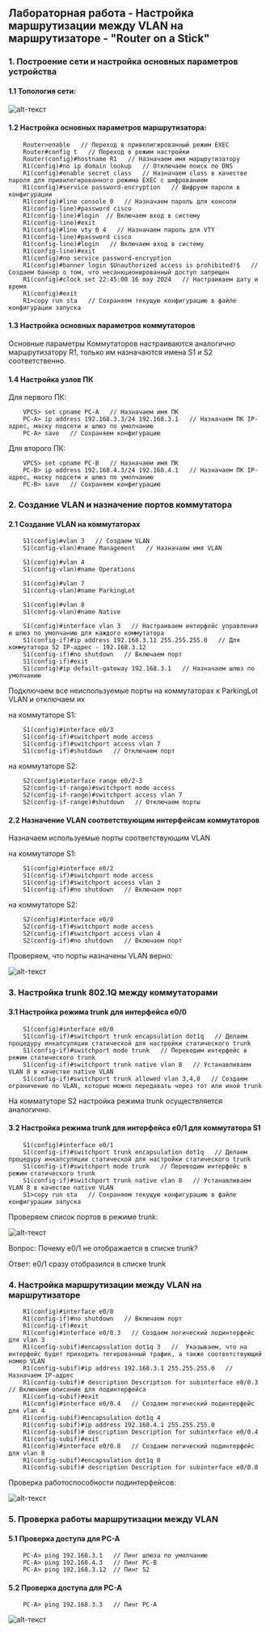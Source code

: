 ## Лабораторная работа - Настройка маршрутизации между VLAN на маршрутизаторе - "Router on a Stick"

### 1. Построение сети и настройка основных параметров устройства
    
#### 1.1 Топология сети:

![alt-текст](https://github.com/Galo9/HW_Network_engineer/blob/main/HW-1/HW1_topology.PNG)
    
#### 1.2 Настройка основных параметров маршрутизатора:

```
    Router>enable   // Переход в привелигированный режим EXEC
    Router#config t   // Переход в режим настройки
    Router(config)#hostname R1   // Назначаем имя маршрутизатору
    R1(config)#no ip domain lookup   // Отключаем поиск по DNS
    R1(config)#enable secret class   // Назначаем class в качестве пароля для привилегированного режима EXEC с шифрованием
    R1(config)#service password-encryption   // Шифруем пароли в конфигурации
    R1(config)#line console 0   // Назначаем пароль для консоли
    R1(config-line)#password cisco
    R1(config-line)#login  // Включаем вход в систему
    R1(config-line)#exit
    R1(config)#line vty 0 4   // Назначаем пароль для VTY
    R1(config-line)#password cisco
    R1(config-line)#login   // Включаем вход в систему
    R1(config-line)#exit
    R1(config)#no service password-encryption
    R1(config)#banner login $Unauthorized access is prohibited!$   // Создаем баннер о том, что несанкционированный доступ запрещен
    R1(config)#clock set 22:45:00 16 may 2024   // Настраиваем дату и время
    R1(config)#exit
    R1>copy run sta   // Сохраняем текущую конфигурацию в файле конфигурации запуска
```
    
#### 1.3 Настройка основных параметров коммутаторов
    
Основные параметры Коммутаторов настраиваются аналогично маршрутизатору R1, только им назначаются имена S1 и S2 соответственно.    

#### 1.4 Настройка узлов ПК

Для первого ПК:
```
    VPCS> set cpname PC-A   // Назначаем имя ПК
    PC-A> ip address 192.168.3.3/24 192.168.3.1   // Назначаем ПК IP-адрес, маску подсети и шлюз по умолчанию
    PC-A> save   // Сохраняем конфигурацию
```
Для второго ПК:
```
    VPCS> set cpname PC-B   // Назначаем имя ПК
    PC-B> ip address 192.168.4.3/24 192.168.4.1   // Назначаем ПК IP-адрес, маску подсети и шлюз по умолчанию
    PC-B> save   // Сохраняем конфигурацию
```


### 2. Создание VLAN и назначение портов коммутатора
    
#### 2.1 Создание VLAN на коммутаторах

```
    S1(config)#vlan 3   // Создаем VLAN
    S1(config-vlan)#name Management   // Назначаем имя VLAN

    S1(config)#vlan 4
    S1(config-vlan)#name Operations

    S1(config)#vlan 7
    S1(config-vlan)#name ParkingLot

    S1(config)#vlan 8
    S1(config-vlan)#name Native

    S1(config)#interface vlan 3   // Настраиваем интерфейс управления и шлюз по умолчанию для каждого коммутатора
    S1(config-if)#ip address 192.168.3.11 255.255.255.0   // Для коммутатора S2 IP-адрес - 192.168.3.12
    S1(config-if)#no shutdown   // Включаем порт
    S1(config-if)#exit
    S1(config)#ip defailt-gateway 192.168.3.1   // Назначаем шлюз по умолчанию
```
    
Подключаем все неиспользуемые порты на коммутаторах к ParkingLot VLAN и отключаем их
    
на коммутаторе S1:
```
    S1(config)#interface e0/3 
    S1(config-if)#switchport mode access
    S1(config-if)#switchport access vlan 7
    S1(config-if)#shutdown   // Отключаем порт
```
на коммутаторе S2:
```
    S2(config)#interface range e0/2-3
    S2(config-if-range)#switchport mode access
    S2(config-if-range)#switchport access vlan 7
    S2(config-if-range)#shutdown   // Отключаем порты
```

#### 2.2 Назначение VLAN соответствующим интерфейсам коммутаторов
    
Назначаем используемые порты соответствующим VLAN

на коммутаторе S1:
```
    S1(config)#interface e0/2
    S1(config-if)#switchport mode access
    S1(config-if)#switchport access vlan 3 
    S1(config-if)#no shutdown   // Включаем порт

```
на коммутаторе S2:
```
    S2(config)#interface e0/0
    S2(config-if)#switchport mode access
    S2(config-if)#switchport access vlan 4 
    S2(config-if)#no shutdown   // Включаем порт
```
    
Проверяем, что порты назначены VLAN верно:

![alt-текст](https://github.com/Galo9/HW_Network_engineer/blob/main/HW-1/HW1_vlan.PNG)


### 3. Настройка trunk 802.1Q между коммутаторами

#### 3.1 Настройка режима trunk для интерфейса е0/0

```
    S1(config)#interface e0/0
    S1(config-if)#switchport trunk encapsulation dot1q   // Делаем процедуру инкапсуляции статической для настройки статического trunk 
    S1(config-if)#switchport mode trunk   // Переводим интерфейс в режим статического trunk
    S1(config-if)#switchport trunk native vlan 8   // Устанавливаем VLAN 8 в качестве native VLAN
    S1(config-if)#switchport trunk allowed vlan 3,4,8   // Создаем ограничение по VLAN, которые можно передавать через тот или иной trunk

```
На комматуторе S2 настройка режима trunk осуществляется аналогично.

#### 3.2 Настройка режима trunk для интерфейса е0/1 для коммутатора S1

```
    S1(config)#interface e0/1
    S1(config-if)#switchport trunk encapsulation dot1q   // Делаем процедуру инкапсуляции статической для настройки статического trunk 
    S1(config-if)#switchport mode trunk   // Переводим интерфейс в режим статического trunk
    S1(config-if)#switchport trunk native vlan 8   // Устанавливаем VLAN 8 в качестве native VLAN
    S1>copy run sta   // Сохраняем текущую конфигурацию в файле конфигурации запуска
```

Проверяем список портов в режиме trunk:

![alt-текст](https://github.com/Galo9/HW_Network_engineer/blob/main/HW-1/HW1_trunk.PNG)

Вопрос: Почему e0/1 не отображается в списке trunk?
    
Ответ: e0/1 сразу отобразился в списке trunk


### 4. Настройка маршрутизации между VLAN на маршрутизаторе

```
    R1(config)#interface e0/0
    R1(config-if)#no shutdown   // Включаем порт
    R1(config-if)#exit
    R1(config)#interface e0/0.3   // Создаем логический подинтерфейс для vlan 3
    R1(config-subif)#encapsulation dot1q 3   //  Указываем, что на интерфейс будет приходить тегированный трафик, а также соответствующий номер VLAN
    R1(config-subif)#ip address 192.168.3.1 255.255.255.0   // Назначаем IP-адрес 
    R1(config-subif)# description Description for subinterface e0/0.3   // Включаем описание для подинтерфейса
    R1(config-subif)#exit
    R1(config)#interface e0/0.4   // Создаем логический подинтерфейс для vlan 4
    R1(config-subif)#encapsulation dot1q 4
    R1(config-subif)#ip address 192.168.4.1 255.255.255.0    
    R1(config-subif)# description Description for subinterface e0/0.4   
    R1(config-subif)#exit
    R1(config)#interface e0/0.8   // Создаем логический подинтерфейс для vlan 8
    R1(config-subif)#encapsulation dot1q 8
    R1(config-subif)# description Description for subinterface e0/0.8 
```
Проверка работоспособности подинтерфейсов:

![alt-текст](https://github.com/Galo9/HW_Network_engineer/blob/main/HW-1/HW1_interfaces.PNG)


### 5. Проверка работы маршрутизации между VLAN

#### 5.1 Проверка доступа для PC-A
```
    PC-A> ping 192.168.3.1   // Пинг шлюза по умолчанию
    PC-A> ping 192.168.4.3   // Пинг PC-B
    PC-A> ping 192.168.3.12  // Пинг S2
```

#### 5.2 Проверка доступа для PC-A
```
    PC-A> ping 192.168.3.3   // Пинг PC-A
```
![alt-текст](https://github.com/Galo9/HW_Network_engineer/blob/main/HW-1/HW1_ping.PNG)